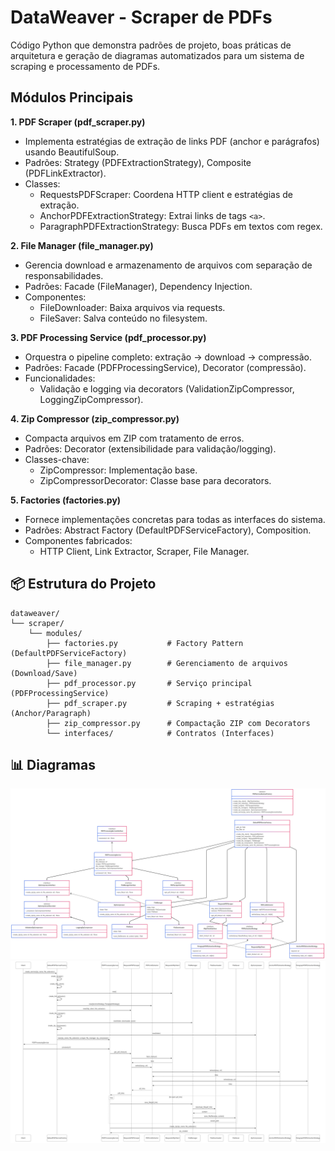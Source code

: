 # DataWeaver - Scraper de PDFs

Código Python que demonstra padrões de projeto, boas práticas de arquitetura e geração de diagramas automatizados para um sistema de scraping e processamento de PDFs.


## Módulos Principais
**1. PDF Scraper (pdf_scraper.py)**
- Implementa estratégias de extração de links PDF (anchor e parágrafos) usando BeautifulSoup.
- Padrões: Strategy (PDFExtractionStrategy), Composite (PDFLinkExtractor).
- Classes:
    - RequestsPDFScraper: Coordena HTTP client e estratégias de extração.
    - AnchorPDFExtractionStrategy: Extrai links de tags ``<a>``.
    - ParagraphPDFExtractionStrategy: Busca PDFs em textos com regex.

**2. File Manager (file_manager.py)**
- Gerencia download e armazenamento de arquivos com separação de responsabilidades.
- Padrões: Facade (FileManager), Dependency Injection.
- Componentes:
    - FileDownloader: Baixa arquivos via requests.
    - FileSaver: Salva conteúdo no filesystem.

**3. PDF Processing Service (pdf_processor.py)**
- Orquestra o pipeline completo: extração → download → compressão.
- Padrões: Facade (PDFProcessingService), Decorator (compressão).
- Funcionalidades:
    - Validação e logging via decorators (ValidationZipCompressor, LoggingZipCompressor).

**4. Zip Compressor (zip_compressor.py)**  
- Compacta arquivos em ZIP com tratamento de erros.
- Padrões: Decorator (extensibilidade para validação/logging).
- Classes-chave:
    - ZipCompressor: Implementação base.
    - ZipCompressorDecorator: Classe base para decorators.

**5. Factories (factories.py)**  
- Fornece implementações concretas para todas as interfaces do sistema.
- Padrões: Abstract Factory (DefaultPDFServiceFactory), Composition.
- Componentes fabricados:
    - HTTP Client, Link Extractor, Scraper, File Manager.


## 📦 Estrutura do Projeto

```
dataweaver/  
└── scraper/  
    └── modules/  
        ├── factories.py           # Factory Pattern (DefaultPDFServiceFactory)  
        ├── file_manager.py        # Gerenciamento de arquivos (Download/Save)  
        ├── pdf_processor.py       # Serviço principal (PDFProcessingService)  
        ├── pdf_scraper.py         # Scraping + estratégias (Anchor/Paragraph)  
        ├── zip_compressor.py      # Compactação ZIP com Decorators  
        └── interfaces/            # Contratos (Interfaces)  
```


## 📊 Diagramas

![ClassDiagram](/docs/scraper/diagrams/DataWeaverScraperClassDiagram.png)
![SequenceDiagram](/docs/scraper/diagrams/DataWeaverScraperSequenceDiagram.png)
